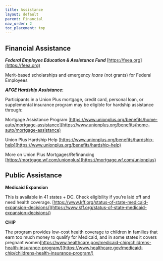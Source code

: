 ```yaml
---
title: Assistance
layout: default
parent: Financial
nav_order: 2
toc_placement: top 
---
```



## Financial Assistance

***Federal Employee Education & Assistance Fund*** [https://feea.org](https://feea.org)

Merit-based scholarships and emergency *loans* (not grants) for Federal Employees

***AFGE Hardship Assistance***:

Participants in a Union Plus mortgage, credit card, personal loan, or supplemental insurance program may be eligible for hardship assistance through:

Mortgage Assistance Program [https://www.unionplus.org/benefits/home-auto/mortgage-assistance](https://www.unionplus.org/benefits/home-auto/mortgage-assistance)

Union Plus Hardship Help [https://www.unionplus.org/benefits/hardship-help](https://www.unionplus.org/benefits/hardship-help)

More on Union Plus Mortgages/Refinancing [https://mortgage.wf.com/unionplus](https://mortgage.wf.com/unionplus)

## Public Assistance

**Medicaid Expansion**

This is available in 41 states + DC. Check eligibility if you’re laid off and need health coverage. [https://www.kff.org/status-of-state-medicaid-expansion-decisions/](https://www.kff.org/status-of-state-medicaid-expansion-decisions/)

**CHIP**

The program provides low-cost health coverage to children in families that earn too much money to qualify for Medicaid, and in some states it covers pregnant women[https://www.healthcare.gov/medicaid-chip/childrens-health-insurance-program/](https://www.healthcare.gov/medicaid-chip/childrens-health-insurance-program/)